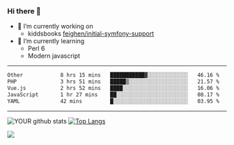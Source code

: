 ### Hi there 👋

- 🔭 I’m currently working on
  - kiddsbooks [feighen/initial-symfony-support](https://github.com/noondaysun/kiddsbooks.com/tree/feighen/initial-symfony-support)
- 🌱 I’m currently learning
  - Perl 6
  - Modern javascript

---
<!--START_SECTION:waka-->

```txt
Other            8 hrs 15 mins   ███████████▓░░░░░░░░░░░░░   46.16 %
PHP              3 hrs 51 mins   █████▒░░░░░░░░░░░░░░░░░░░   21.57 %
Vue.js           2 hrs 52 mins   ████░░░░░░░░░░░░░░░░░░░░░   16.06 %
JavaScript       1 hr 27 mins    ██░░░░░░░░░░░░░░░░░░░░░░░   08.17 %
YAML             42 mins         █░░░░░░░░░░░░░░░░░░░░░░░░   03.95 %
```

<!--END_SECTION:waka-->
---
![YOUR github stats](https://github-readme-stats.vercel.app/api?username=noondaysun&show_icons=true&theme=onedark) [![Top Langs](https://github-readme-stats.vercel.app/api/top-langs/?username=noondaysun&layout=compact&theme=onedark)](https://github.com/anuraghazra/github-readme-stats)

[<img src="https://img.shields.io/badge/linkedin-%230077B5.svg?&style=for-the-badge&logo=linkedin&logoColor=white" />](https://www.linkedin.com/in/feighen-oosterbroek-9630a514a/)

<!--
**noondaysun/noondaysun** is a ✨ _special_ ✨ repository because its `README.md` (this file) appears on your GitHub profile.

Here are some ideas to get you started:

- 🔭 I’m currently working on ...
- 🌱 I’m currently learning ...
- 👯 I’m looking to collaborate on ...
- 🤔 I’m looking for help with ...
- 💬 Ask me about ...
- 📫 How to reach me: ...
- 😄 Pronouns: ...
- ⚡ Fun fact: ...
-->
